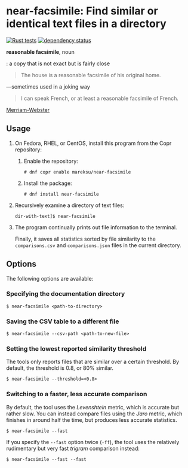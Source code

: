 # near-facsimile: Find similar or identical text files in a directory

[![Rust tests](https://github.com/msuchane/near-facsimile/actions/workflows/rust-tests.yml/badge.svg)](https://github.com/msuchane/near-facsimile/actions/workflows/rust-tests.yml)
[![dependency status](https://deps.rs/repo/github/msuchane/near-facsimile/status.svg)](https://deps.rs/repo/github/msuchane/near-facsimile)

**reasonable facsimile**, noun

: a copy that is not exact but is fairly close

> The house is a reasonable facsimile of his original home.

—sometimes used in a joking way

> I can speak French, or at least a reasonable facsimile of French.

[Merriam-Webster](https://www.merriam-webster.com/dictionary/reasonable%20facsimile)

## Usage

1. On Fedora, RHEL, or CentOS, install this program from the Copr repository:

    1. Enable the repository:

        ```
        # dnf copr enable mareksu/near-facsimile
        ```

    2. Install the package:

        ```
        # dnf install near-facsimile
        ```

2. Recursively examine a directory of text files:

    ```
    dir-with-text]$ near-facsimile
    ```

3. The program continually prints out file information to the terminal.

    Finally, it saves all statistics sorted by file similarity to the `comparisons.csv` and `comparisons.json` files in the current directory.

## Options

The following options are available:

### Specifying the documentation directory

```
$ near-facsimile <path-to-directory>
```

### Saving the CSV table to a different file

```
$ near-facsimile --csv-path <path-to-new-file>
```

### Setting the lowest reported similarity threshold

The tools only reports files that are similar over a certain threshold. By default, the threshold is 0.8, or 80% similar.

```
$ near-facsimile --threshold=<0.8>
```

### Switching to a faster, less accurate comparison

By default, the tool uses the _Levenshtein_ metric, which is accurate but rather slow. You can instead compare files using the _Jaro_ metric, which finishes in around half the time, but produces less accurate statistics.

```
$ near-facsimile --fast
```

If you specify the `--fast` option twice (`-ff`), the tool uses the relatively rudimentary but very fast _trigram_ comparison instead:

```
$ near-facsimile --fast --fast
```
